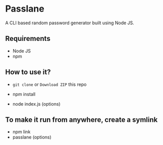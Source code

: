 # Passlane
A CLI based random password generator built using Node JS.

## Requirements

- Node JS
- npm

## How to use it?

- `git clone` or `Download ZIP` this repo

- npm install
- node index.js (options)

## To make it run from anywhere, create a symlink

- npm link
- passlane (options)

